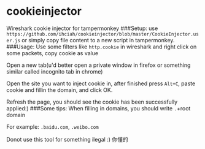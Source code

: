 # cookieinjector
Wireshark cookie injector for tampermonkey
###Setup:
use ```https://github.com/ihciah/cookieinjector/blob/master/CookieInjector.user.js``` or simply copy file content to a new script in tampermonkey.
###Usage:
Use some filters like ```http.cookie``` in wireshark and right click on some packets, copy cookie as value

Open a new tab(u'd better open a private window in firefox or something similar called incognito tab in chrome)

Open the site you want to inject cookie in, after finished press ```Alt+C```, paste cookie and fillin the domain, and click OK.

Refresh the page, you should see the cookie has been successfully applied:)
###Some tips:
When filling in domains, you should write ```.```+root domain

For example: ```.baidu.com```, ```.weibo.com```

Donot use this tool for something ilegal :) 你懂的
